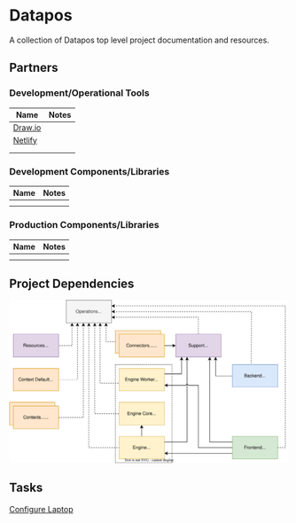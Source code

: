 # Datapos

A collection of Datapos top level project documentation and resources.

## Partners

### Development/Operational Tools

| Name                                                      | Notes |
| --------------------------------------------------------- | ----- |
| [Draw.io](https://app.diagrams.net/)                      |       |
| [Netlify](https://app.netlify.com/teams/datapos/overview) |       |
|                                                           |       |
|                                                           |       |

### Development Components/Libraries

| Name | Notes |
| ---- | ----- |
|      |       |
|      |       |

### Production Components/Libraries

| Name | Notes |
| ---- | ----- |
|      |       |
|      |       |

## Project Dependencies

![](Project%20Dependencies.drawio.svg 'Project Dependencies')

## Tasks

[Configure Laptop](<./Configure Laptop.md>)
